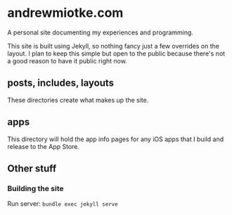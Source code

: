 # andrewmiotke.com

A personal site documenting my experiences and programming.

This site is built using Jekyll, so nothing fancy just a few overrides on the layout.
I plan to keep this simple but open to the public because there's not a good reason to have
it public right now.

## posts, includes, layouts
These directories create what makes up the site.

## apps
This directory will hold the app info pages for any iOS apps that I build and release to
the App Store.

## Other stuff

### Building the site
Run server: 
`bundle exec jekyll serve`
